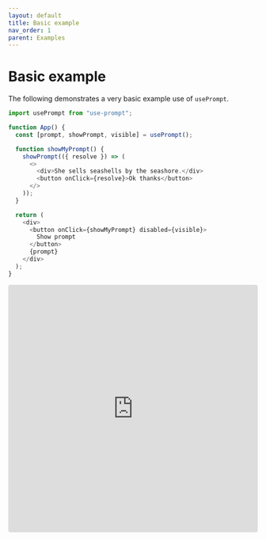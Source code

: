 ```yaml
---
layout: default
title: Basic example
nav_order: 1
parent: Examples
---
```


# Basic example

The following demonstrates a very basic example use of `usePrompt`.

```javascript
import usePrompt from "use-prompt";

function App() {
  const [prompt, showPrompt, visible] = usePrompt();

  function showMyPrompt() {
    showPrompt(({ resolve }) => (
      <>
        <div>She sells seashells by the seashore.</div>
        <button onClick={resolve}>Ok thanks</button>
      </>
    ));
  }

  return (
    <div>
      <button onClick={showMyPrompt} disabled={visible}>
        Show prompt
      </button>
      {prompt}
    </div>
  );
}
```

<iframe src="https://codesandbox.io/embed/useprompt-basic-example-kr18j?fontsize=14&hidenavigation=1&theme=dark"
  style="width:100%; height:500px; border:0; border-radius: 4px; overflow:hidden;"
  title="usePrompt Basic Example"
  allow="accelerometer; ambient-light-sensor; camera; encrypted-media; geolocation; gyroscope; hid; microphone; midi; payment; usb; vr; xr-spatial-tracking"
  sandbox="allow-forms allow-modals allow-popups allow-presentation allow-same-origin allow-scripts"
></iframe>
